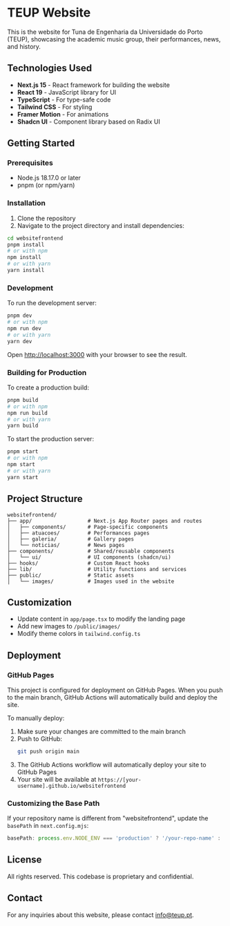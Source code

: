# TEUP Website

This is the website for Tuna de Engenharia da Universidade do Porto (TEUP), showcasing the academic music group, their performances, news, and history.

## Technologies Used

- **Next.js 15** - React framework for building the website
- **React 19** - JavaScript library for UI
- **TypeScript** - For type-safe code
- **Tailwind CSS** - For styling
- **Framer Motion** - For animations
- **Shadcn UI** - Component library based on Radix UI

## Getting Started

### Prerequisites

- Node.js 18.17.0 or later
- pnpm (or npm/yarn)

### Installation

1. Clone the repository
2. Navigate to the project directory and install dependencies:

```bash
cd websitefrontend
pnpm install
# or with npm
npm install
# or with yarn
yarn install
```

### Development

To run the development server:

```bash
pnpm dev
# or with npm
npm run dev
# or with yarn
yarn dev
```

Open [http://localhost:3000](http://localhost:3000) with your browser to see the result.

### Building for Production

To create a production build:

```bash
pnpm build
# or with npm
npm run build
# or with yarn
yarn build
```

To start the production server:

```bash
pnpm start
# or with npm
npm start
# or with yarn
yarn start
```

## Project Structure

```
websitefrontend/
├── app/                  # Next.js App Router pages and routes
│   ├── components/       # Page-specific components
│   ├── atuacoes/         # Performances pages
│   ├── galeria/          # Gallery pages
│   └── noticias/         # News pages
├── components/           # Shared/reusable components
│   └── ui/               # UI components (shadcn/ui)
├── hooks/                # Custom React hooks
├── lib/                  # Utility functions and services
├── public/               # Static assets
│   └── images/           # Images used in the website
```

## Customization

- Update content in `app/page.tsx` to modify the landing page
- Add new images to `/public/images/`
- Modify theme colors in `tailwind.config.ts`

## Deployment

### GitHub Pages

This project is configured for deployment on GitHub Pages. When you push to the main branch, GitHub Actions will automatically build and deploy the site.

To manually deploy:

1. Make sure your changes are committed to the main branch
2. Push to GitHub:
   ```bash
   git push origin main
   ```
3. The GitHub Actions workflow will automatically deploy your site to GitHub Pages
4. Your site will be available at `https://[your-username].github.io/websitefrontend`

### Customizing the Base Path

If your repository name is different from "websitefrontend", update the `basePath` in `next.config.mjs`:

```js
basePath: process.env.NODE_ENV === 'production' ? '/your-repo-name' : '',
```

## License

All rights reserved. This codebase is proprietary and confidential.

## Contact

For any inquiries about this website, please contact [info@teup.pt](mailto:info@teup.pt).